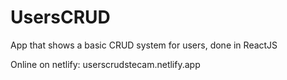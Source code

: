 # UsersCRUD
App that shows a basic CRUD system for users, done in ReactJS

Online on netlify: 
userscrudstecam.netlify.app
